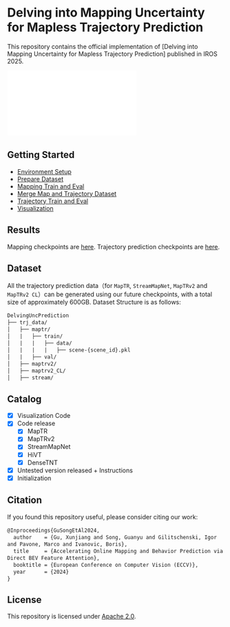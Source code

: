 # Delving into Mapping Uncertainty for Mapless Trajectory Prediction
This repository contains the official implementation of [Delving into Mapping Uncertainty for Mapless Trajectory Prediction] published in IROS 2025. 

![](assets/overview.pdf)

## Getting Started
- [Environment Setup](docs/env.md)
- [Prepare Dataset](docs/prepare_dataset.md)
- [Mapping Train and Eval](docs/map.md)
- [Merge Map and Trajectory Dataset](docs/adaptor.md)
- [Trajectory Train and Eval](docs/trj.md)
- [Visualization](docs/visualization.md)

## Results

Mapping checkpoints are [here](https://drive.google.com/drive/folders/1ZhCv4Z_yI7PLirHLS64luE1fV2EPG0sB?usp=sharing). Trajectory prediction checkpoints are [here](https://drive.google.com/drive/folders/1e0xRQqlIhYaAz3ErfNhZ57FCGN97vyzt?usp=sharing). 

## Dataset

All the trajectory prediction data（for `MapTR`, `StreamMapNet`, `MapTRv2` and `MapTRv2 CL`）can be generated using our future checkpoints, with a total size of approximately 600GB.
Dataset Structure is as follows:
```
DelvingUncPrediction
├── trj_data/
│   ├── maptr/
│   |   ├── train/
│   |   |   ├── data/
│   |   |   |   ├── scene-{scene_id}.pkl
│   |   ├── val/
│   ├── maptrv2/
│   ├── maptrv2_CL/
│   ├── stream/
```

## Catalog

- [x] Visualization Code
- [x] Code release
  - [x] MapTR
  - [x] MapTRv2
  - [x] StreamMapNet
  - [x] HiVT
  - [x] DenseTNT
- [x] Untested version released + Instructions
- [x] Initialization

## Citation

If you found this repository useful, please consider citing our work:

```
@Inproceedings{GuSongEtAl2024,
  author    = {Gu, Xunjiang and Song, Guanyu and Gilitschenski, Igor and Pavone, Marco and Ivanovic, Boris},
  title     = {Accelerating Online Mapping and Behavior Prediction via Direct BEV Feature Attention},
  booktitle = {European Conference on Computer Vision (ECCV)},
  year      = {2024}
}
```


## License

This repository is licensed under [Apache 2.0](LICENSE).
